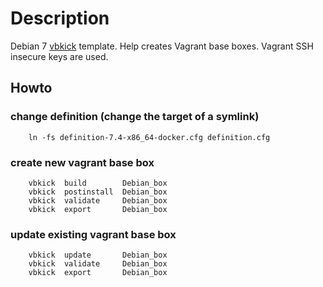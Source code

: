 # Description

Debian 7 [vbkick](https://github.com/wilas/vbkick) template. Help creates Vagrant base boxes. Vagrant SSH insecure keys are used.

## Howto

### change definition (change the target of a symlink)
```
    ln -fs definition-7.4-x86_64-docker.cfg definition.cfg
```

### create new vagrant base box
```
    vbkick  build        Debian_box
    vbkick  postinstall  Debian_box
    vbkick  validate     Debian_box
    vbkick  export       Debian_box
```

### update existing vagrant base box
```
    vbkick  update       Debian_box
    vbkick  validate     Debian_box
    vbkick  export       Debian_box
```
